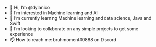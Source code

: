 - 👋 Hi, I’m @dylanico
- 👀 I’m interested in Machine learning and AI
- 🌱 I’m currently learning Machine learning and data science, Java and Swift
- 💞️ I’m looking to collaborate on any simple projects to get some experience
- 📫 How to reach me: bruhmoment#0888 on Discord

<!---
dylanico/dylanico is a ✨ special ✨ repository because its `README.md` (this file) appears on your GitHub profile.
You can click the Preview link to take a look at your changes.
--->
